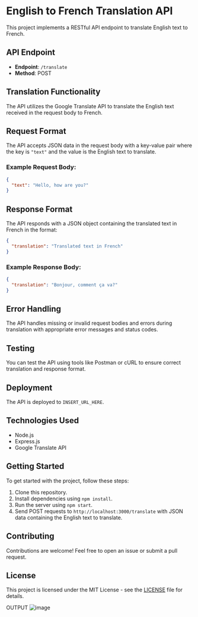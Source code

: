 

# English to French Translation API

This project implements a RESTful API endpoint to translate English text to French.

## API Endpoint

- **Endpoint**: `/translate`
- **Method**: POST

## Translation Functionality

The API utilizes the Google Translate API to translate the English text received in the request body to French.

## Request Format

The API accepts JSON data in the request body with a key-value pair where the key is `"text"` and the value is the English text to translate.

### Example Request Body:

```json
{
  "text": "Hello, how are you?"
}
```

## Response Format

The API responds with a JSON object containing the translated text in French in the format:

```json
{
  "translation": "Translated text in French"
}
```

### Example Response Body:

```json
{
  "translation": "Bonjour, comment ça va?"
}
```

## Error Handling

The API handles missing or invalid request bodies and errors during translation with appropriate error messages and status codes.

## Testing

You can test the API using tools like Postman or cURL to ensure correct translation and response format.

## Deployment

The API is deployed to `INSERT_URL_HERE`.

## Technologies Used

- Node.js
- Express.js
- Google Translate API

## Getting Started

To get started with the project, follow these steps:

1. Clone this repository.
2. Install dependencies using `npm install`.
3. Run the server using `npm start`.
4. Send POST requests to `http://localhost:3000/translate` with JSON data containing the English text to translate.

## Contributing

Contributions are welcome! Feel free to open an issue or submit a pull request.

## License

This project is licensed under the MIT License - see the [LICENSE](LICENSE) file for details.


OUTPUT
![image](https://github.com/sanjeevkumarray/-English_To_French_Translation/assets/53333326/9fb325b2-419d-498e-a3cf-4b07b5361522)
